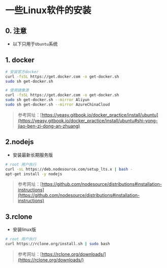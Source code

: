 # 一些Linux软件的安装




<!--more-->

## 0. 注意

- 以下只用于`Ubuntu`系统

## 1. docker

```bash
# 安装官方docker
curl -fsSL https://get.docker.com -o get-docker.sh
sudo sh get-docker.sh

# 使用镜像源
curl -fsSL https://get.docker.com -o get-docker.sh
sudo sh get-docker.sh --mirror Aliyun
sudo sh get-docker.sh --mirror AzureChinaCloud
```

> 参考网址：[https://yeasy.gitbook.io/docker_practice/install/ubuntu](https://yeasy.gitbook.io/docker_practice/install/ubuntu#shi-yong-jiao-ben-zi-dong-an-zhuang)

##  2.nodejs

- 安装最新长期服务版

```bash
# root 用户执行
curl -sL https://deb.nodesource.com/setup_lts.x | bash -
apt-get install -y nodejs
```

> 参考网址：[https://github.com/nodesource/distributions#installation-instructions](https://github.com/nodesource/distributions#installation-instructions)

##  3.rclone

- 安装linux版

```bash
# root 用户执行
curl https://rclone.org/install.sh | sudo bash
```

> 参考网址：[https://rclone.org/downloads/](https://rclone.org/downloads/)
